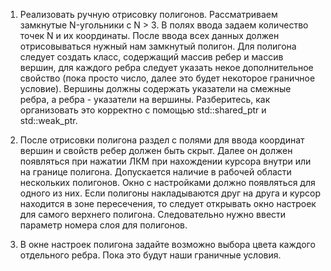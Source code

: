 1. Реализовать ручную отрисовку полигонов. Рассматриваем замкнутые N-угольники с N > 3. В полях ввода задаем количество точек N и их координаты. После ввода всех данных должен отрисовываться нужный нам замкнутый полигон. Для полигона следует создать класс, содержащий массив ребер и массив вершин, для каждого ребра следует указать некое дополнительное свойство (пока просто число, далее это будет некоторое граничное условие). Вершины должны содержать указатели на смежные ребра, а ребра - указатели на вершины. Разберитесь, как организовать это корректно с помощью std::shared_ptr и std::weak_ptr.

2. После отрисовки полигона раздел с полями для ввода координат вершин и свойств ребер должен быть скрыт. Далее он должен появляться при нажатии ЛКМ при нахождении курсора внутри или на границе полигона. Допускается наличие в рабочей области нескольких полигонов. Окно с настройками должно появляться для одного из них. Если полигоны накладываются друг на друга и курсор находится в зоне пересечения, то следует открывать окно настроек для самого верхнего полигона. Следовательно нужно ввести параметр номера слоя для полигонов.

3. В окне настроек полигона задайте возможно выбора цвета каждого отдельного ребра. Пока это будут наши граничные условия. 
